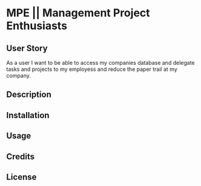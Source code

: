 # MPE || Management Project Enthusiasts

## User Story
As a user I want to be able to access my companies database and delegate tasks and projects to my employess and reduce the paper trail at my company.

## Description

## Installation

## Usage

## Credits

## License
